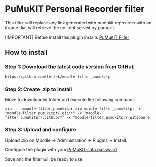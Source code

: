 # PuMuKIT Personal Recorder filter

This filter will replace any link generated with pumukit repository with an iframe that will retrieve the content served by pumukit.

[IMPORTANT] Before install this plugin installs [PuMuKIT Filter](https://github.com/teltek/moodle-filter_pumukitpr/)

## How to install

### Step 1: Download the latest code version from GitHub
```
https://github.com/teltek/moodle-filter_pumukitpr
```

### Step 2: Create .zip to install

Move to downloaded folder and execute the following command.
```
zip -r  moodle-filter_pumukitpr.zip moodle-filter_pumukitpr -x "moodle-filter_pumukitpr/.git/*" -x "moodle-filter_pumukitpr/.github/*" -x "moodle-filter_pumukitpr/.gitignore
```

### Step 3: Upload and configure

Upload .zip on Moodle -> Administration -> Plugins -> Install.

Configure the plugin with your [PuMuKIT data password](https://github.com/teltek/PumukitLmsBundle/blob/master/Resources/doc/Configuration.md)

Save and the filter will be ready to use.
